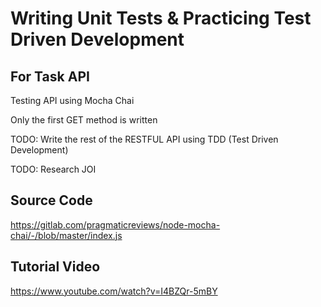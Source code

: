 # Writing Unit Tests & Practicing Test Driven Development
## For Task API

Testing API using Mocha Chai

Only the first GET method is written

TODO: Write the rest of the RESTFUL API using TDD (Test Driven Development)

TODO: Research JOI

## Source Code
https://gitlab.com/pragmaticreviews/node-mocha-chai/-/blob/master/index.js

## Tutorial Video
https://www.youtube.com/watch?v=I4BZQr-5mBY
